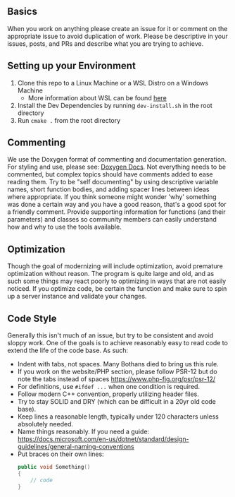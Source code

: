 ## Basics
When you work on anything please create an issue for it or comment on the appropriate issue to avoid duplication of work. 
Please be descriptive in your issues, posts, and PRs and describe what you are trying to achieve.

## Setting up your Environment

1. Clone this repo to a Linux Machine or a WSL Distro on a Windows Machine
	- More information about WSL can be found [here](https://code.visualstudio.com/docs/remote/wsl)
2. Install the Dev Dependencies by running `dev-install.sh` in the root directory
3. Run `cmake .` from the root directory

## Commenting
We use the Doxygen format of commenting and documentation generation. For styling and use, please see: [Doxygen Docs](https://www.doxygen.nl/manual/docblocks.html). Not everything needs to be commented, but complex topics should have comments added to ease reading them. Try to be "self documenting" by using descriptive variable names, short function bodies, and adding spacer lines between ideas where appropriate. If you think someone might wonder 'why' something was done a certain way and you have a good reason, that's a good spot for  a friendly comment. Provide supporting information for functions (and their parameters) and classes so community members can easily understand how and why to use the tools available.

## Optimization
Though the goal of modernizing will include optimization, avoid premature optimization without reason. The program is quite large and old, and as such some things may react poorly to optimizing in ways that are not easily noticed. If you optimize code, be certain the function and make sure to spin up a server instance and validate your changes.

## Code Style
Generally this isn't much of an issue, but try to be consistent and avoid sloppy work. One of the goals is to achieve reasonably 
easy to read code to extend the life of the code base. As such:
* Indent with tabs, not spaces. Many Bothans died to bring us this rule.
* If you work on the website/PHP section, please follow PSR-12 but do note the tabs instead of spaces https://www.php-fig.org/psr/psr-12/
* For definitions, use `#ifdef ...` when one condition is required.
* Follow modern C++ convention, properly utilizing header files.
* Try to stay SOLID and DRY (which can be difficult in a 20yr old code base).
* Keep lines a reasonable length, typically under 120 characters unless absolutely needed. 
* Name things reasonably. If you need a guide: https://docs.microsoft.com/en-us/dotnet/standard/design-guidelines/general-naming-conventions
* Put braces on their own lines:
    ~~~~cpp
    public void Something()
    {
        // code
    }
    ~~~~
